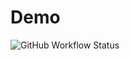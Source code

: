 # Demo
![GitHub Workflow Status](https://img.shields.io/github/workflow/status/nikeshprajapati/Demo/build.yml?color=green)
